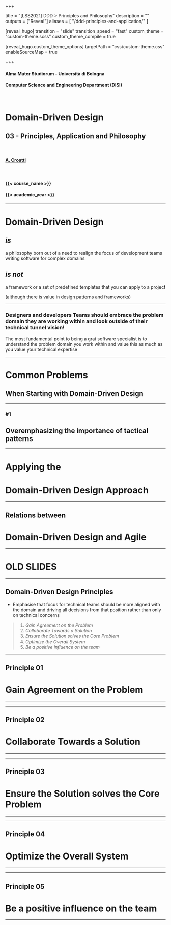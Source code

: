  
+++

title = "[LSS2021] DDD > Principles and Philosophy"
description = ""
outputs = ["Reveal"]
aliases = [
    "/ddd-principles-and-application/"
]

[reveal_hugo]
transition = "slide"
transition_speed = "fast"
custom_theme = "custom-theme.scss"
custom_theme_compile = true

[reveal_hugo.custom_theme_options]
targetPath = "css/custom-theme.css"
enableSourceMap = true

+++

#### Alma Mater Studiorum - Università di Bologna
#### Computer Science and Engineering Department (DISI)
&nbsp;
# Domain-Driven Design
## 03 - Principles, Application and Philosophy
&nbsp;
#### [A. Croatti](mailto:a.croatti@unibo.it)
&nbsp;
#### {{< course_name >}}
#### {{< academic_year >}}

---

# Domain-Driven Design

## *is*

a philosophy born out of a need to realign the focus of development teams writing software for complex domains

## *is not*

a framework or a set of predefined templates that you can apply to a project

(although there is value in design patterns and frameworks)

---

### Designers and developers Teams should embrace the problem domain they are working within and look outside of their technical tunnel vision!

The most fundamental point to being a grat software specialist is to understand the problem domain you work within and value this as much as you value your technical expertise

---

# Common Problems
## When Starting with Domain-Driven Design

---

### #1
## Overemphasizing the importance of tactical patterns



---

# Applying the
# Domain-Driven Design Approach

---

## Relations between
# Domain-Driven Design and Agile

---

# OLD SLIDES

---

## Domain-Driven Design Principles

* Emphasise that focus for technical teams should be more aligned with the domain and driving all decisions from that position rather than only on technical concerns

> 1. *Gain Agreement on the Problem*
> 1. *Collaborate Towards a Solution*
> 1. *Ensure the Solution solves the Core Problem*
> 1. *Optimize the Overall System*
> 1. *Be a positive influence on the team*

---

## Principle 01
# Gain Agreement on the Problem

---



---

## Principle 02
# Collaborate Towards a Solution

---

---

## Principle 03
# Ensure the Solution solves the Core Problem

---

---

## Principle 04
# Optimize the Overall System

---

---

## Principle 05
# Be a positive influence on the team

---